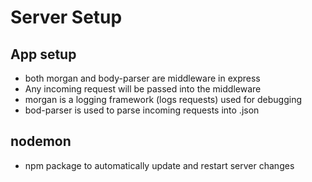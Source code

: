 # Server Setup

## App setup

- both morgan and body-parser are middleware in express
- Any incoming request will be passed into the middleware
- morgan is a logging framework (logs requests) used for debugging
- bod-parser is used to parse incoming requests into .json

## nodemon

- npm package to automatically update and restart server changes
